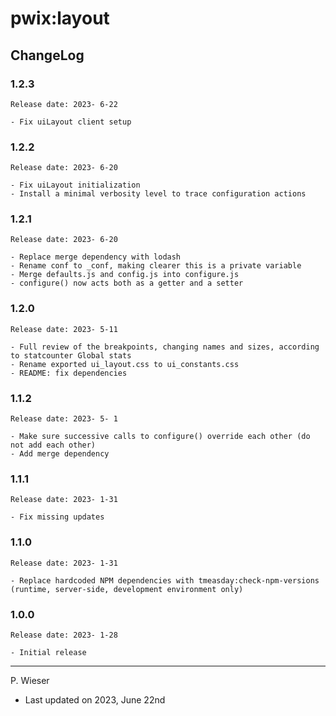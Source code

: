 # pwix:layout

## ChangeLog

### 1.2.3

    Release date: 2023- 6-22

    - Fix uiLayout client setup

### 1.2.2

    Release date: 2023- 6-20

    - Fix uiLayout initialization
    - Install a minimal verbosity level to trace configuration actions

### 1.2.1

    Release date: 2023- 6-20

    - Replace merge dependency with lodash
    - Rename conf to _conf, making clearer this is a private variable
    - Merge defaults.js and config.js into configure.js
    - configure() now acts both as a getter and a setter

### 1.2.0

    Release date: 2023- 5-11

    - Full review of the breakpoints, changing names and sizes, according to statcounter Global stats
    - Rename exported ui_layout.css to ui_constants.css
    - README: fix dependencies

### 1.1.2

    Release date: 2023- 5- 1

    - Make sure successive calls to configure() override each other (do not add each other)
    - Add merge dependency

### 1.1.1

    Release date: 2023- 1-31

    - Fix missing updates

### 1.1.0

    Release date: 2023- 1-31

    - Replace hardcoded NPM dependencies with tmeasday:check-npm-versions (runtime, server-side, development environment only)

### 1.0.0

    Release date: 2023- 1-28

    - Initial release

---
P. Wieser
- Last updated on 2023, June 22nd
